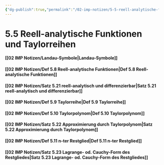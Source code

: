 ```yaml
---
{"dg-publish":true,"permalink":"/02-imp-notizen/5-5-reell-analytische-funktionen-und-taylorreihen/"}
---
```


# 5.5 Reell-analytische Funktionen und Taylorreihen
#### [[02 IMP Notizen/Landau-Symbole|Landau-Symbole]]
#### [[02 IMP Notizen/Def 5.8 Reell-analytische Funktionen|Def 5.8 Reell-analytische Funktionen]]
#### [[02 IMP Notizen/Satz 5.21 reell-analytisch und differenzierbar|Satz 5.21 reell-analytisch und differenzierbar]]
#### [[02 IMP Notizen/Def 5.9 Taylorreihe|Def 5.9 Taylorreihe]]
#### [[02 IMP Notizen/Def 5.10 Taylorpolynom|Def 5.10 Taylorpolynom]]
#### [[02 IMP Notizen/Satz 5.22 Approximierung durch Taylorpolynom|Satz 5.22 Approximierung durch Taylorpolynom]]
#### [[02 IMP Notizen/Def 5.11 n-ter Restglied|Def 5.11 n-ter Restglied]]
#### [[02 IMP Notizen/Satz 5.23 Lagrange- od. Cauchy-Form des Restgliedes|Satz 5.23 Lagrange- od. Cauchy-Form des Restgliedes]]
